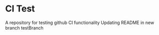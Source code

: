 # CI Test
A repository for testing github CI functionality
Updating README in new branch testBranch
